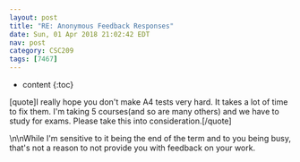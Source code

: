 ```yaml
---
layout: post
title: "RE: Anonymous Feedback Responses"
date: Sun, 01 Apr 2018 21:02:42 EDT
nav: post
category: CSC209
tags: [7467]
---
```


* content
{:toc}

[quote]I really hope you don't make A4 tests very hard. It takes a lot of time to fix them. I'm taking 5 courses(and so are many others) and we have to study for exams. Please take this into consideration.[/quote]
<!-- more -->
<p>\n\nWhile I'm sensitive to it being the end of the term and to you being busy, that's not a reason to not provide you with feedback on your work.</p>
